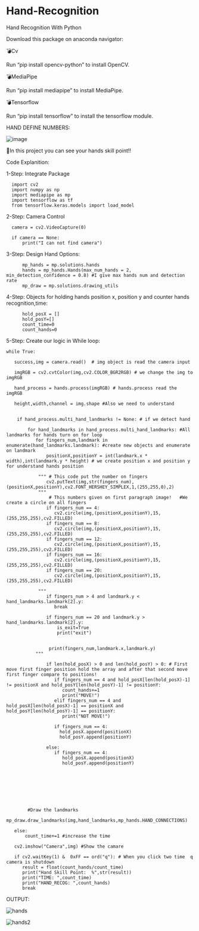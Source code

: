 # Hand-Recognition
Hand Recognition With Python


Download this package on anaconda navigator:

💣Cv

Run “pip install opencv-python” to install OpenCV.

💣MediaPipe

Run “pip install mediapipe” to install MediaPipe.

💣Tensorflow

Run “pip install tensorflow” to install the tensorflow module.




HAND DEFINE NUMBERS:

![image](https://user-images.githubusercontent.com/75094927/144747804-4029fce8-3840-428f-bc7c-e3504e41e355.png)




🥇In this project you can see your hands skill point!! 




Code Explanition:

1-Step:  Integrate Package

      import cv2
      import numpy as np
      import mediapipe as mp
      import tensorflow as tf
      from tensorflow.keras.models import load_model


2-Step: Camera Control

      camera = cv2.VideoCapture(0)

      if camera == None:
          print("I can not find camera") 


3-Step: Design Hand Options:

          mp_hands = mp.solutions.hands
          hands = mp_hands.Hands(max_num_hands = 2, min_detection_confidence = 0.8) #I give max hands num and detection rate
          mp_draw = mp.solutions.drawing_utils

4-Step: Objects for holding hands position x, position y and counter hands recognition,time:

          hold_posX = []
          hold_posY=[]
          count_time=0
          count_hands=0

5-Step: Create our logic in While loop: 

    while True:
    
       success,img = camera.read()  # img object is read the camera input
    
       imgRGB = cv2.cvtColor(img,cv2.COLOR_BGR2RGB) # we change the img to imgRGB
    
       hand_process = hands.process(imgRGB) # hands.process read the imgRGB
    
       height,width,channel = img.shape #Also we need to understand 
       
       
        if hand_process.multi_hand_landmarks != None: # if we detect hand 
    
            for hand_landmarks in hand_process.multi_hand_landmarks: #All landmarks for hands turn on for loop
               for fingers_num,landmark in enumerate(hand_landmarks.landmark): #create new objects and enumerate on landmark 
                   positionX,positionY = int(landmark.x * width),int(landmark.y * height) # we create position x and position y for understand hands position 
                
                """ # This code put the number on fingers
                   cv2.putText(img,str(fingers_num),(positionX,positionY),cv2.FONT_HERSHEY_SIMPLEX,1,(255,255,0),2)
                """
                    # This numbers given on first paragraph image!   #We create a circle on all fingers
                   if fingers_num == 4: 
                      cv2.circle(img,(positionX,positionY),15,(255,255,255),cv2.FILLED) 
                   if fingers_num == 8:
                      cv2.circle(img,(positionX,positionY),15,(255,255,255),cv2.FILLED)
                   if fingers_num == 12:
                      cv2.circle(img,(positionX,positionY),15,(255,255,255),cv2.FILLED)
                   if fingers_num == 16:
                      cv2.circle(img,(positionX,positionY),15,(255,255,255),cv2.FILLED)
                   if fingers_num == 20:
                      cv2.circle(img,(positionX,positionY),15,(255,255,255),cv2.FILLED)
                
                """
                   if fingers_num > 4 and landmark.y < hand_landmarks.landmark[2].y:
                      break
               
                   if fingers_num == 20 and landmark.y > hand_landmarks.landmark[2].y:
                       is_exit=True
                       print("exit")
                      
                
                    print(fingers_num,landmark.x,landmark.y)
               """
               
                   if len(hold_posX) > 0 and len(hold_posY) > 0: # First move first finger position hold the array and after that second move first finger compare to positions!
                      if fingers_num == 4 and hold_posX[len(hold_posX)-1] != positionX and hold_posY[len(hold_posY)-1] != positionY:
                         count_hands+=1
                         print("MOVE!")
                      elif fingers_num == 4 and hold_posX[len(hold_posX)-1] == positionX and hold_posY[len(hold_posY)-1] == positionY:
                         print("NOT MOVE!")
                   
                      if fingers_num == 4:
                        hold_posX.append(positionX)
                        hold_posY.append(positionY)
                        
                   else:
                      if fingers_num == 4:
                         hold_posX.append(positionX)
                         hold_posY.append(positionY)
                        
               
               
               
                
                
                
                
            #Draw the landmarks     
            mp_draw.draw_landmarks(img,hand_landmarks,mp_hands.HAND_CONNECTIONS)
       
       else:
           count_time+=1 #increase the time
           
       cv2.imshow("Camera",img) #Show the camare
       
       if cv2.waitKey(1) &  0xFF == ord("q"): # When you click two time  q camera is shutdown
          result = float(count_hands/count_time)
          print("Hand Skill Point:  %",str(result))
          print("TIME: ",count_time)
          print("HAND_RECOG: ",count_hands)
          break





OUTPUT: 

 
![hands](https://user-images.githubusercontent.com/75094927/144708517-b7462dd6-9fc2-4f6a-bb99-67897587e0bc.png)



![hands2](https://user-images.githubusercontent.com/75094927/144746440-868d32e2-470b-4dd7-8410-5e2fea7f8272.png)
